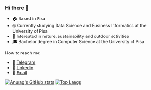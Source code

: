 ### Hi there 👋

- 🏠 Based in Pisa
- 🤓 Currently studying Data Science and Business Informatics at the University of Pisa 
- 🌱 Interested in nature, sustainability and outdoor activities 
- 🎓 Bachelor degree in Computer Science at the University of Pisa 


How to reach me: 
- 💬 [Telegram](https://t.me/samucc)
- 💼 [Linkedin](https://www.linkedin.com/in/samuele-cucchi-68724311a/)
- 📨 [Email](s.cucchi@outlook.com)


[![Anurag's GitHub stats](https://github-readme-stats.vercel.app/api?username=samucucchi)](https://github.com/anuraghazra/github-readme-stats)
[![Top Langs](https://github-readme-stats.vercel.app/api/top-langs/?username=samucucchi)](https://github.com/anuraghazra/github-readme-stats)
